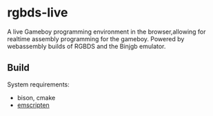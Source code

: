 # rgbds-live

A live Gameboy programming environment in the browser,allowing for realtime assembly programming for the gameboy. Powered by webassembly builds of RGBDS and the Binjgb emulator.

## Build

System requirements:

- bison, cmake
- [emscripten](https://emscripten.org/docs/getting_started/downloads.html)

